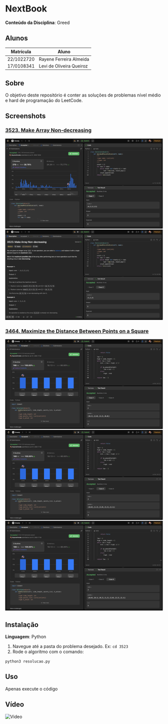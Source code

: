 # NextBook

**Conteúdo da Disciplina**: Greed

## Alunos
|Matrícula | Aluno |
| -- | -- |
| 22/1022720  | Rayene Ferreira Almeida |
| 17/0108341 | Levi de Oliveira Queiroz |


## Sobre 
O objetivo deste repositório é conter as soluções de problemas nível médio e hard de programação do LeetCode. 


## Screenshots
### [3523. Make Array Non-decreasing](https://leetcode.com/problems/make-array-non-decreasing/?envType=problem-list-v2&envId=greedy)

![3523](assets/3523.png)
![3523](assets/3523.2.png)

### [3464. Maximize the Distance Between Points on a Square](https://leetcode.com/problems/maximize-the-distance-between-points-on-a-square/description/?envType=problem-list-v2&envId=greedy)


![2290](assets/3464.png)
![2290](assets/3464.2.png)
![2290](assets/3464.3.png)


## Instalação 
**Linguagem**: Python<br>
1. Navegue até a pasta do problema desejado. Ex: `cd 3523`
2. Rode o algoritmo com o comando:

```
python3 resolucao.py
```

## Uso 
Apenas execute o código

## Vídeo 

![Video]()